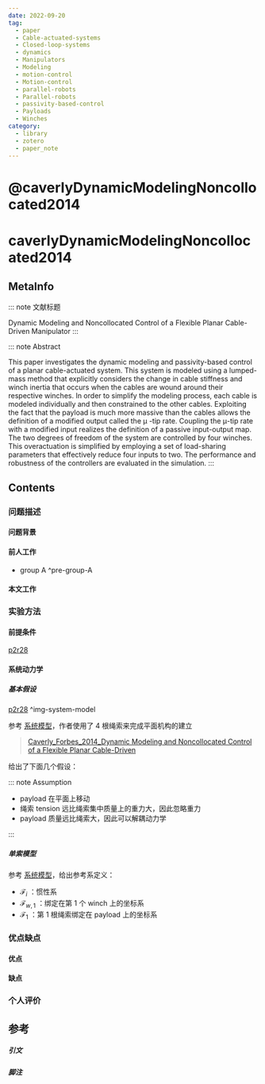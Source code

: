 ```yaml
---
date: 2022-09-20
tag:
  - paper
  - Cable-actuated-systems
  - Closed-loop-systems
  - dynamics
  - Manipulators
  - Modeling
  - motion-control
  - Motion-control
  - parallel-robots
  - Parallel-robots
  - passivity-based-control
  - Payloads
  - Winches
category:
  - library
  - zotero
  - paper_note
---
```


# @caverlyDynamicModelingNoncollocated2014


# caverlyDynamicModelingNoncollocated2014

## MetaInfo

::: note 文献标题

 Dynamic Modeling and Noncollocated Control of a Flexible Planar Cable-Driven Manipulator
:::

::: note Abstract

This paper investigates the dynamic modeling and passivity-based control of a planar cable-actuated system. This system is modeled using a lumped-mass method that explicitly considers the change in cable stiffness and winch inertia that occurs when the cables are wound around their respective winches. In order to simplify the modeling process, each cable is modeled individually and then constrained to the other cables. Exploiting the fact that the payload is much more massive than the cables allows the definition of a modified output called the μ -tip rate. Coupling the μ-tip rate with a modified input realizes the definition of a passive input-output map. The two degrees of freedom of the system are controlled by four winches. This overactuation is simplified by employing a set of load-sharing parameters that effectively reduce four inputs to two. The performance and robustness of the controllers are evaluated in the simulation.
:::


## Contents

### 问题描述

#### 问题背景

#### 前人工作

- group A ^pre-group-A


#### 本文工作

### 实验方法

#### 前提条件

[p2r28](.//)

#### 系统动力学

##### 基本假设
[p2r28](.//)
^img-system-model

参考 [系统模型](./)，作者使用了 4 根绳索来完成平面机构的建立

> [Caverly_Forbes_2014_Dynamic Modeling and Noncollocated Control of a Flexible Planar Cable-Driven](.//)

给出了下面几个假设：

::: note Assumption
- payload 在平面上移动
- 绳索 tension 远比绳索集中质量上的重力大，因此忽略重力
- payload 质量远比绳索大，因此可以解耦动力学

:::


##### 单索模型

参考 [系统模型](./)，给出参考系定义：

- $\mathcal{F}_{i}$ ：惯性系
- $\mathcal{F}_{w,1}$ ：绑定在第 1 个 winch 上的坐标系
- $\mathcal{F}_{1}$ ：第 1 根绳索绑定在 payload 上的坐标系





### 优点缺点

#### 优点

#### 缺点

### 个人评价

## 参考

##### 引文



##### 脚注
